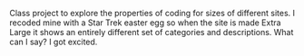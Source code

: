 Class project to explore the properties of coding for sizes of different sites.
I recoded mine with a Star Trek easter egg so when the site is made Extra Large 
it shows an entirely different set of categories and descriptions. 
What can I say? I got excited. 
